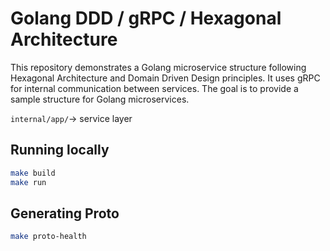 # Golang DDD / gRPC / Hexagonal Architecture

This repository demonstrates a Golang microservice structure following Hexagonal Architecture and Domain Driven Design principles. It uses gRPC for internal communication between services. The goal is to provide a sample structure for Golang microservices.


`internal/app/`-> service layer

## Running locally 

```sh 
make build 
make run 
```

## Generating Proto 

```sh
make proto-health
```

